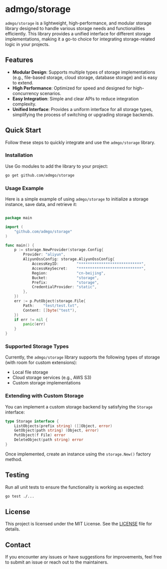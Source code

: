 # admgo/storage

`admgo/storage` is a lightweight, high-performance, and modular storage library designed to handle various storage needs and functionalities efficiently. This library provides a unified interface for different storage implementations, making it a go-to choice for integrating storage-related logic in your projects.

## Features

- **Modular Design**: Supports multiple types of storage implementations (e.g., file-based storage, cloud storage, database storage) and is easy to extend.
- **High Performance**: Optimized for speed and designed for high-concurrency scenarios.
- **Easy Integration**: Simple and clear APIs to reduce integration complexity.
- **Unified Interface**: Provides a uniform interface for all storage types, simplifying the process of switching or upgrading storage backends.

## Quick Start

Follow these steps to quickly integrate and use the `admgo/storage` library.

### Installation

Use Go modules to add the library to your project:

```bash
go get github.com/admgo/storage
```

### Usage Example

Here is a simple example of using `admgo/storage` to initialize a storage instance, save data, and retrieve it:

```go

package main

import (
    "github.com/admgo/storage"
)

func main() {
	p := storage.NewProvider(storage.Config{
		Provider: "aliyun",
		AliyunOssConfig: storage.AliyunOssConfig{
			AccessKeyID:        "****************************",
			AccessKeySecret:    "****************************",
			Region:             "cn-beijing",
			Bucket:             "storage",
			Prefix:             "storage",
			CredentialProvider: "static",
		},
	})
	err := p.PutObject(storage.File{
		Path:    "test/test.txt",
		Content: []byte("test"),
	})
	if err != nil {
		panic(err)
	}
}


```

### Supported Storage Types

Currently, the `admgo/storage` library supports the following types of storage (with room for custom extensions):

- Local file storage
- Cloud storage services (e.g., AWS S3)
- Custom storage implementations

### Extending with Custom Storage

You can implement a custom storage backend by satisfying the `Storage` interface:

```go
type Storage interface {
    ListObjects(prefix string) ([]Object, error)
    GetObject(path string) (Object, error)
    PutObject(f File) error
    DeleteObject(path string) error
}
```

Once implemented, create an instance using the `storage.New()` factory method.

## Testing

Run all unit tests to ensure the functionality is working as expected:

```bash
go test ./...
```

## License

This project is licensed under the MIT License. See the [LICENSE](./LICENSE) file for details.

## Contact

If you encounter any issues or have suggestions for improvements, feel free to submit an issue or reach out to the maintainers.